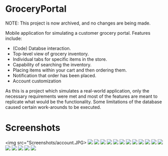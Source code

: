 # GroceryPortal
NOTE: This project is now archived, and no changes are being made. 

Mobile application for simulating a customer grocery portal. 
Features include:
  - (Code) Databse interaction.
  - Top-level view of grocery inventory.
  - Individual tabs for specific items in the store.
  - Capability of searching the inventory. 
  - Placing items within your cart and then ordering them.
  - Notification that order has been placed. 
  - Account customization
  
As this is a project which simulates a real-world application, only the necessary requirements were met and most of the features are meant to replicate what would be the functionality. Some limitations of the database caused certain work-arounds to be executed.

# Screenshots

<img src="Screenshots/account.JPG></img>
<img src="Screenshots/cart_clear.JPG"></img>
<img src="Screenshots/checkout_load.JPG"></img>
<img src="Screenshots/checkout.JPG"></img>
<img src="Screenshots/checkout_scroll.JPG"></img>
<img src="Screenshots/clear_confirm.JPG"></img>
<img src="Screenshots/log_in.JPG"></img>
<img src="Screenshots/main_inventory.JPG"></img>
<img src="Screenshots/main_page.JPG"></img>
<img src="Screenshots/order_notif.JPG"></img>
<img src="Screenshots/scroll.JPG"></img>
<img src="Screenshots/search_main.JPG"></img>
<img src="Screenshots/searched.JPG"></img>
<img src="Screenshots/settings.JPG"></img>
<img src="Screenshots/sign_up.JPG"></img>
<img src="Screenshots/tab_nav.JPG"></img>
<img src="Screenshots/track_load.JPG"></img>
<img src="Screenshots/track.JPG"></img>

